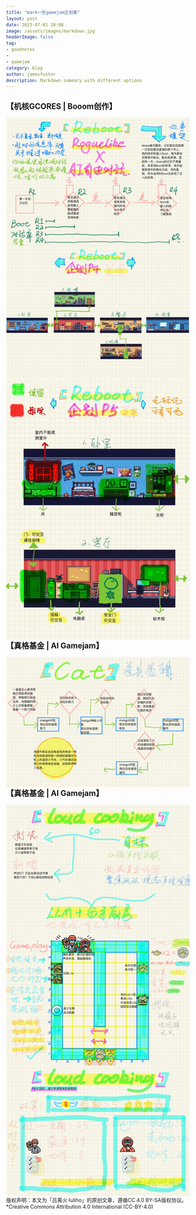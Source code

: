 ```yaml
---
title: "mark一些gamejam企划案"
layout: post
date: 2023-07-01 20:08
image: /assets/images/markdown.jpg
headerImage: false
tag:
- goodnotes
- 
- gamejam
category: blog
author: jamesfoster
description: Markdown summary with different options
---
```


## 【机核GCORES | Booom创作】
<img src="/assets/images/gamejam0101.jpg" style="float: inline-start;">
<img src="/assets/images/gamejam0104.jpg" style="float: inline-start;">
<img src="/assets/images/gamejam0105.jpg" style="float: inline-start;">

## 【真格基金 | AI Gamejam】
<img src="/assets/images/gamejam0201.jpg" style="float: inline-start;">

## 【真格基金 | AI Gamejam】
<img src="/assets/images/gamejam0301.jpg" style="float: inline-start;">
<img src="/assets/images/gamejam0302.jpg" style="float: inline-start;">
<img src="/assets/images/gamejam0303.jpg" style="float: inline-start;">

---

版权声明：本文为「吕离火·luliho」的原创文章，遵循CC 4.0 BY-SA版权协议。
<br>*Creative Commons Attribution 4.0 International (CC-BY-4.0)


